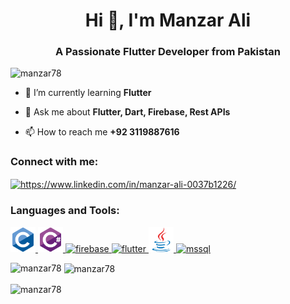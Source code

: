 <h1 align="center">Hi 👋, I'm Manzar Ali</h1>
<h3 align="center">A Passionate Flutter Developer from Pakistan</h3>

<p align="left"> <img src="https://komarev.com/ghpvc/?username=manzar78&label=Profile%20views&color=0e75b6&style=flat" alt="manzar78" /> </p>

- 🌱 I’m currently learning **Flutter**

- 💬 Ask me about **Flutter, Dart, Firebase, Rest APIs**

- 📫 How to reach me **+92 3119887616**

<h3 align="left">Connect with me:</h3>
<p align="left">
<a href="https://linkedin.com/in/https://www.linkedin.com/in/manzar-ali-0037b1226/" target="blank"><img align="center" src="https://raw.githubusercontent.com/rahuldkjain/github-profile-readme-generator/master/src/images/icons/Social/linked-in-alt.svg" alt="https://www.linkedin.com/in/manzar-ali-0037b1226/" height="30" width="40" /></a>
</p>

<h3 align="left">Languages and Tools:</h3>
<p align="left"> <a href="https://www.cprogramming.com/" target="_blank" rel="noreferrer"> <img src="https://raw.githubusercontent.com/devicons/devicon/master/icons/c/c-original.svg" alt="c" width="40" height="40"/> </a> <a href="https://www.w3schools.com/cs/" target="_blank" rel="noreferrer"> <img src="https://raw.githubusercontent.com/devicons/devicon/master/icons/csharp/csharp-original.svg" alt="csharp" width="40" height="40"/> </a> <a href="https://firebase.google.com/" target="_blank" rel="noreferrer"> <img src="https://www.vectorlogo.zone/logos/firebase/firebase-icon.svg" alt="firebase" width="40" height="40"/> </a> <a href="https://flutter.dev" target="_blank" rel="noreferrer"> <img src="https://www.vectorlogo.zone/logos/flutterio/flutterio-icon.svg" alt="flutter" width="40" height="40"/> </a> <a href="https://www.java.com" target="_blank" rel="noreferrer"> <img src="https://raw.githubusercontent.com/devicons/devicon/master/icons/java/java-original.svg" alt="java" width="40" height="40"/> </a> <a href="https://www.microsoft.com/en-us/sql-server" target="_blank" rel="noreferrer"> <img src="https://www.svgrepo.com/show/303229/microsoft-sql-server-logo.svg" alt="mssql" width="40" height="40"/> </a> </p>

<p><img align="left" src="https://github-readme-stats.vercel.app/api/top-langs?username=manzar78&show_icons=true&locale=en&layout=compact" alt="manzar78" /></p>

<p>&nbsp;<img align="center" src="https://github-readme-stats.vercel.app/api?username=manzar78&show_icons=true&locale=en" alt="manzar78" /></p>

<p><img align="center" src="https://github-readme-streak-stats.herokuapp.com/?user=manzar78&" alt="manzar78" /></p>
